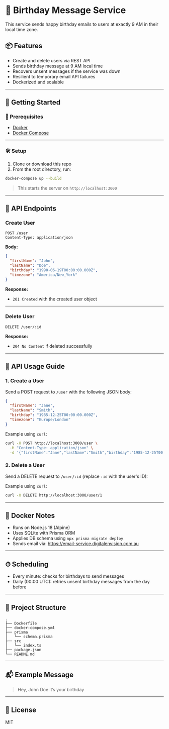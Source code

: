 # 🎉 Birthday Message Service

This service sends happy birthday emails to users at exactly 9 AM in their local time zone.

## 📦 Features

- Create and delete users via REST API
- Sends birthday message at 9 AM local time
- Recovers unsent messages if the service was down
- Resilient to temporary email API failures
- Dockerized and scalable

---

## 🚀 Getting Started

### 🔧 Prerequisites

- [Docker](https://www.docker.com/)
- [Docker Compose](https://docs.docker.com/compose/)

---

### 🛠 Setup

1. Clone or download this repo
2. From the root directory, run:

```bash
docker-compose up --build
```

> This starts the server on `http://localhost:3000`

---

## 🧪 API Endpoints

### Create User

```
POST /user
Content-Type: application/json
```

**Body:**
```json
{
  "firstName": "John",
  "lastName": "Doe",
  "birthday": "1990-06-19T00:00:00.000Z",
  "timezone": "America/New_York"
}
```

**Response:**
- `201 Created` with the created user object

---

### Delete User

```
DELETE /user/:id
```

**Response:**
- `204 No Content` if deleted successfully

---

## 📖 API Usage Guide

### 1. Create a User

Send a POST request to `/user` with the following JSON body:

```json
{
  "firstName": "Jane",
  "lastName": "Smith",
  "birthday": "1985-12-25T00:00:00.000Z",
  "timezone": "Europe/London"
}
```

Example using `curl`:
```bash
curl -X POST http://localhost:3000/user \
  -H "Content-Type: application/json" \
  -d '{"firstName":"Jane","lastName":"Smith","birthday":"1985-12-25T00:00:00.000Z","timezone":"Europe/London"}'
```

### 2. Delete a User

Send a DELETE request to `/user/:id` (replace `:id` with the user's ID):

Example using `curl`:
```bash
curl -X DELETE http://localhost:3000/user/1
```

---

## 🐳 Docker Notes

- Runs on Node.js 18 (Alpine)
- Uses SQLite with Prisma ORM
- Applies DB schema using `npx prisma migrate deploy`
- Sends email via: https://email-service.digitalenvision.com.au

---

## ⏱ Scheduling

- Every minute: checks for birthdays to send messages
- Daily (00:00 UTC): retries unsent birthday messages from the day before

---

## 📁 Project Structure

```
.
├── Dockerfile
├── docker-compose.yml
├── prisma
│   └── schema.prisma
├── src
│   └── index.ts
├── package.json
└── README.md
```

---

## 📬 Example Message

> Hey, John Doe it’s your birthday

---

## 📃 License

MIT
